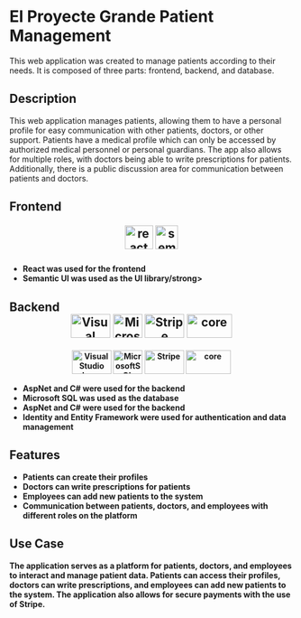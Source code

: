 <h1>El Proyecte Grande Patient Management</h1>
<p>This web application was created to manage patients according to their needs. It is composed of three parts: frontend, backend, and database.</p>

<h2>Description</h2>
<p>This web application manages patients, allowing them to have a personal profile for easy communication with other patients, doctors, or other support. Patients have a medical profile which can only be accessed by authorized medical personnel or personal guardians. The app also allows for multiple roles, with doctors being able to write prescriptions for patients. Additionally, there is a public discussion area for communication between patients and doctors.</p>
<h2>
Frontend
  <p align="center">
    <img src="https://upload.wikimedia.org/wikipedia/commons/a/a7/React-icon.svg" alt="react" height="42" width="50">
  <img src="https://react.semantic-ui.com/logo.png" alt="semantic-ui" height="42" width="40">
    
  </p>
</h2>
<ul>
  <li>
   <strong>React was used for the frontend</strong>
  </li>
  <li>
   <strong>Semantic UI was used as the UI library/strong>
  </li>
</ul> 
<h2>
  Backend
  <div align="center">
<img src="https://www.allotraining.com/wp-content/uploads/2021/08/c-.net_.png" alt="Visual Studio Logo" height="42" width="70">
   <img src="https://upload.wikimedia.org/wikipedia/de/8/8c/Microsoft_SQL_Server_Logo.svg" alt="MicrosoftSQL" height="42" width="52">
   <img src="http://t3.gstatic.com/images?q=tbn:ANd9GcSJHbnfk81kA_5mIj81yhRy3R2LRx3S11OyMjC68QeONsOp5DXx" alt="Stripe" height="42" width="70">
       <img src="https://i0.wp.com/www.ebenmonney.com/wp-content/uploads/2018/03/identityserver4-engityframework.png?w=810&ssl=1" alt="core" height="42" width="80">
<div>
</h2>
<p>
  
  <p align="center">
<img src="https://www.allotraining.com/wp-content/uploads/2021/08/c-.net_.png" alt="Visual Studio Logo" height="42" width="70">
   <img src="https://upload.wikimedia.org/wikipedia/de/8/8c/Microsoft_SQL_Server_Logo.svg" alt="MicrosoftSQL" height="42" width="52">
   <img src="http://t3.gstatic.com/images?q=tbn:ANd9GcSJHbnfk81kA_5mIj81yhRy3R2LRx3S11OyMjC68QeONsOp5DXx" alt="Stripe" height="42" width="70">
       <img src="https://i0.wp.com/www.ebenmonney.com/wp-content/uploads/2018/03/identityserver4-engityframework.png?w=810&ssl=1" alt="core" height="42" width="80">
<p>
<ul>
  <li>
   <strong>AspNet and C# were used for the backend</strong>
  </li>
  <li>
   <strong>Microsoft SQL was used as the database</strong>
  </li>
  <li>
   <strong>AspNet and C# were used for the backend</strong>
  </li>
  <li>
   <strong>Identity and Entity Framework were used for authentication and data management</strong>
  </li>
</ul>
<h2>Features</h2>
<ul>
  <li>Patients can create their profiles</li>
  <li>Doctors can write prescriptions for patients</li>
  <li>Employees can add new patients to the system</li>
  <li>Communication between patients, doctors, and employees with different roles on the platform</li>
</ul>
<h2>Use Case</h2>
<p>The application serves as a platform for patients, doctors, and employees to interact and manage patient data. Patients can access their profiles, doctors can write prescriptions, and employees can add new patients to the system. The application also allows for secure payments with the use of Stripe.</p>
